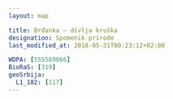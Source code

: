 ```yaml
---
layout: map

title: Brđanka – divlja kruška
designation: Spomenik prirode
last_modified_at: 2018-05-31T00:23:12+02:00

WDPA: [555589066]
BioRaS: [319]
geoSrbija:
  L1_182: [117]
---
```

